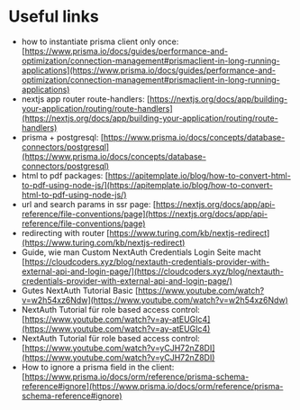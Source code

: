 # Useful links

- how to instantiate prisma client only once: [https://www.prisma.io/docs/guides/performance-and-optimization/connection-management#prismaclient-in-long-running-applications](https://www.prisma.io/docs/guides/performance-and-optimization/connection-management#prismaclient-in-long-running-applications)
- nextjs app router route-handlers: [https://nextjs.org/docs/app/building-your-application/routing/route-handlers](https://nextjs.org/docs/app/building-your-application/routing/route-handlers)
- prisma + postgresql: [https://www.prisma.io/docs/concepts/database-connectors/postgresql](https://www.prisma.io/docs/concepts/database-connectors/postgresql)
- html to pdf packages: [https://apitemplate.io/blog/how-to-convert-html-to-pdf-using-node-js/](https://apitemplate.io/blog/how-to-convert-html-to-pdf-using-node-js/)
- url and search params in ssr page: [https://nextjs.org/docs/app/api-reference/file-conventions/page](https://nextjs.org/docs/app/api-reference/file-conventions/page)
- redirecting with router [https://www.turing.com/kb/nextjs-redirect](https://www.turing.com/kb/nextjs-redirect)
- Guide, wie man Custom NextAuth Credentials Login Seite macht [https://cloudcoders.xyz/blog/nextauth-credentials-provider-with-external-api-and-login-page/](https://cloudcoders.xyz/blog/nextauth-credentials-provider-with-external-api-and-login-page/)
- Gutes NextAuth Tutorial Basic [https://www.youtube.com/watch?v=w2h54xz6Ndw](https://www.youtube.com/watch?v=w2h54xz6Ndw)
- NextAuth Tutorial für role based access control: [https://www.youtube.com/watch?v=ay-atEUGIc4](https://www.youtube.com/watch?v=ay-atEUGIc4)
- NextAuth Tutorial für role based access control: [https://www.youtube.com/watch?v=yCJH72nZ8DI](https://www.youtube.com/watch?v=yCJH72nZ8DI)
- How to ignore a prisma field in the client: [https://www.prisma.io/docs/orm/reference/prisma-schema-reference#ignore](https://www.prisma.io/docs/orm/reference/prisma-schema-reference#ignore)
